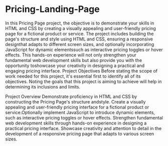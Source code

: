 # Pricing-Landing-Page
In this Pricing Page project, the objective is to demonstrate your skills in HTML and CSS by creating a visually appealing and user-friendly pricing page for a fictional product or service.
The project
includes building the page's structure and style using HTML and CSS, ensuring a responsive designthat adapts to different screen sizes, and optionally incorporating JavaScript for dynamic elementssuch as interactive pricing toggles or hover effects. This hands-on experience will not only strengthen your fundamental web development skills but also provide you with the opportunity toshowcase your creativity in designing a practical and engaging pricing interface.
Project Objectives
Before stating the scope of work needed for this project, it's essential first to identify all of its objectives. Noting the goals that this project is aiming to achieve will help in determining its inclusions and limits.

Project Overview
Demonstrate proficiency in HTML and CSS by constructing the Pricing Page's structure andstyle.
Create a visually appealing and user-friendly pricing interface for a fictional product or service.Optionally implement JavaScript to introduce dynamic elements, such as interactive pricing toggles or hover effects.
Strengthen fundamental web development skills through hands-on experience in designing a practical pricing interface.
Showcase creativity and attention to detail in the development of a responsive pricing page that adapts to various screen sizes.
